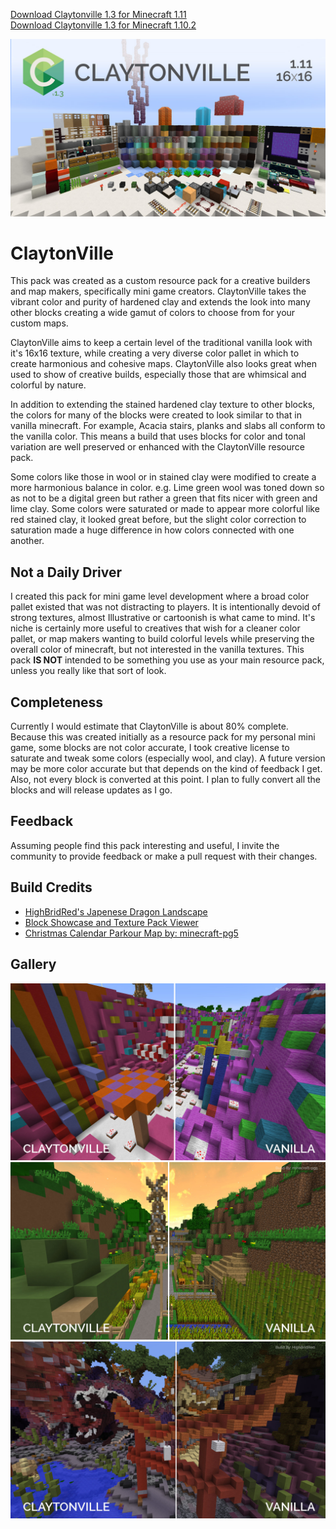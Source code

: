 [Download Claytonville 1.3 for Minecraft 1.11](http://www.mediafire.com/file/0yzgx1xbihnsq6b/ClaytonVille_v1.3_MC_v1.11.zip)  
[Download Claytonville 1.3 for Minecraft 1.10.2](http://www.mediafire.com/file/aw7eywlka664okg/ClaytonVille_v1.3_MC_v1.10.2.zip)

![Block Showcase](https://github.com/markaplet/claytonville/blob/master/screenshots/hero.jpg)

# ClaytonVille
This pack was created as a custom resource pack for a creative builders and map makers, specifically mini game creators. ClaytonVille takes the vibrant color and purity of hardened clay and extends the look into many other blocks creating a wide gamut of colors to choose from for your custom maps. 

ClaytonVille aims to keep a certain level of the traditional vanilla look with it's 16x16 texture, while creating a very diverse color pallet in which to create harmonious and cohesive maps.  ClaytonVille also looks great when used to show of creative builds, especially those that are whimsical and colorful by nature.

In addition to extending the stained hardened clay texture to other blocks, the colors for many of the blocks were created to look similar to that in vanilla minecraft. For example, Acacia stairs, planks and slabs all conform to the vanilla color. This means a build that uses blocks for color and tonal variation are well preserved or enhanced with the ClaytonVille resource pack. 

Some colors like those in wool or in stained clay were modified to create a more harmonious balance in color. e.g. Lime green wool was toned down so as not to be a digital green but rather a green that fits nicer with green and lime clay. Some colors were saturated or made to appear more colorful like red stained clay, it looked great before, but the slight color correction to saturation made a huge difference in how colors connected with one another.

## Not a Daily Driver
I created this pack for mini game level development where a broad color pallet existed that was not distracting to players. It is intentionally devoid of strong textures, almost Illustrative or cartoonish is what came to mind. It's niche is certainly more useful to creatives that wish for a cleaner color pallet, or map makers wanting to build colorful levels while preserving the overall color of minecraft, but not interested in the vanilla textures. This pack **IS NOT** intended to be something you use as your main resource pack, unless you really like that sort of look.

## Completeness
Currently I would estimate that ClaytonVille is about 80% complete. Because this was created initially as a resource pack for my personal mini game, some blocks are not color accurate, I took creative license to saturate and tweak some colors (especially wool, and clay). A future version may be more color accurate but that depends on the kind of feedback I get. Also, not every block is converted at this point. I plan to fully convert all the blocks and will release updates as I go. 

## Feedback
Assuming people find this pack interesting and useful, I invite the community to provide feedback or make a pull request with their changes. 

## Build Credits
* [HighBridRed's Japenese Dragon Landscape](http://www.planetminecraft.com/project/highbridreds-plot/)
* [Block Showcase and Texture Pack Viewer](http://www.planetminecraft.com/project/block-showcase-1965258/)
* [Christmas Calendar Parkour Map by: minecraft-pg5](http://www.planetminecraft.com/project/parkour-map---christmas-calendar---minecraftpg5/)

## Gallery
![Parkour Map by minecraft-pg5](https://github.com/markaplet/claytonville/blob/master/screenshots/compare-02.jpg)
![Parkour Map by minecraft-pg5](https://github.com/markaplet/claytonville/blob/master/screenshots/compare-01.jpg)
![Japenese Dragon by highbridred](https://github.com/markaplet/claytonville/blob/master/screenshots/compare-03.jpg)